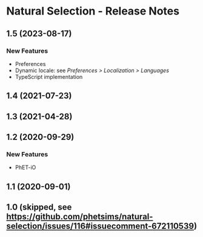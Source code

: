 # Natural Selection - Release Notes
<!-- 
Instructions:
* Replace {{SIM_TITLE}} with the simulation title.
* Replace {{VERSION}} with the version number, in MAJOR.MINOR format, e.g. "1.2".
* For a published version, replace {{PUBLICATION_DATE}} with the publication date, in year-month-day format, e.g. "2025-05-16".
* For a version that has not been published yet, replace {{PUBLICATION_DATE}} with "in progress".
* For a 1.0 release, only the 1.0 heading and date is needed. This includes ports of legacy sims.
* Developer and designer should collaborate on what to include for any release beyond 1.0. 
* For each new version, add a section to the top of these release notes - reverse chronological order, with the most-recent version at the top.

For an exemplar, see https://github.com/phetsims/balancing-chemical-equations/blob/main/doc/release-notes.md
-->

<!-- 
## {{VERSION}} ({{PUBLICATION_DATE}})

### New Features
* Describe a new feature.
* 

### Bug Fixes
* Describe a bug fix.
* 

### Other Changes
* Describe a change.
* ⚠️ Use this icon for a change that is breaking, removes a feature, etc. 
*
-->

## 1.5 (2023-08-17)

### New Features
* Preferences
* Dynamic locale: see _Preferences > Localization > Languages_
* TypeScript implementation

## 1.4 (2021-07-23)

## 1.3 (2021-04-28)

## 1.2 (2020-09-29)

### New Features
* PhET-iO

## 1.1 (2020-09-01)

## 1.0 (skipped, see https://github.com/phetsims/natural-selection/issues/116#issuecomment-672110539)
